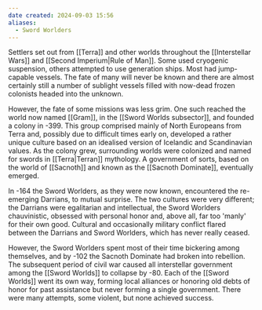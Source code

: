 ```yaml
---
date created: 2024-09-03 15:56
aliases:
  - Sword Worlders
---
```


Settlers set out from [[Terra]] and other worlds throughout the [[Interstellar Wars]] and [[Second Imperium|Rule of Man]]. Some used cryogenic suspension, others attempted to use generation ships. Most had jump-capable vessels. The fate of many will never be known and there are almost certainly still a number of sublight vessels filled with now-dead frozen colonists headed into the unknown.

However, the fate of some missions was less grim. One such reached the world now named [[Gram]], in the [[Sword Worlds subsector]], and founded a colony in -399. This group comprised mainly of North Europeans from Terra and, possibly due to difficult times early on, developed a rather unique culture based on an idealised version of Icelandic and Scandinavian values. As the colony grew, surrounding worlds were colonized and named for swords in [[Terra|Terran]] mythology. A government of sorts, based on the world of [[Sacnoth]] and known as the [[Sacnoth Dominate]], eventually emerged.

In -164 the Sword Worlders, as they were now known, encountered the re-emerging Darrians, to mutual surprise.  The two cultures were very different; the Darrians were egalitarian and intellectual, the Sword Worlders chauvinistic, obsessed with personal honor and, above all, far too 'manly' for their own good. Cultural and occasionally military conflict flared between the Darrians and Sword Worlders, which has never really ceased.

However, the Sword Worlders spent most of their time bickering among themselves, and by -102 the Sacnoth Dominate had broken into rebellion. The subsequent period of civil war caused all interstellar government among the [[Sword Worlds]] to collapse by -80. Each of the [[Sword Worlds]] went its own way, forming local alliances or honoring old debts of honor for past assistance but never forming a single government. There were many attempts, some violent, but none achieved success.
